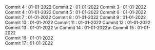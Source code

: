Commit 4 : 01-01-2022
Commit 2 : 01-01-2022
Commit 3 : 01-01-2022
Commit 4 : 01-01-2022
Commit 5 : 01-01-2022
Commit 6 : 01-01-2022
Commit 7 : 01-01-2022
Commit 8 : 01-01-2022
Commit 9 : 01-01-2022<br/>
Commit 10 : 01-01-2022
Commit 11 : 01-01-2022
Commit 12 : 01-01-2022 <br />
Commit 13 : 01-01-2022 \n
Commit 14 : 01-01-2022\n
Commit 15 : 01-01-2022 <br />
Commit 16 : 01-01-2022 <br />
Commit 17 : 01-01-2022 <br />
